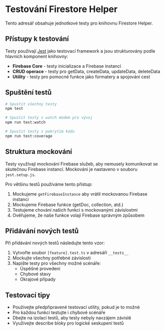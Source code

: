 # Testování Firestore Helper

Tento adresář obsahuje jednotkové testy pro knihovnu Firestore Helper.

## Přístupy k testování

Testy používají [Jest](https://jestjs.io/) jako testovací framework a jsou strukturovány podle hlavních komponent knihovny:

- **Firebase Core** - testy inicializace a Firebase instancí
- **CRUD operace** - testy pro getData, createData, updateData, deleteData
- **Utility** - testy pro pomocné funkce jako formatery a spojování cest

## Spuštění testů

```bash
# Spustit všechny testy
npm test

# Spustit testy s watch módem pro vývoj
npm run test:watch

# Spustit testy s pokrytím kódu
npm run test:coverage
```

## Struktura mockování

Testy využívají mockování Firebase služeb, aby nemusely komunikovat se skutečnou Firebase instancí. Mockování je nastaveno v souboru `jest.setup.js`.

Pro většinu testů používáme tento přístup:

1. Mockujeme `getFirebaseInstance` aby vrátil mockovanou Firebase instanci
2. Mockujeme Firebase funkce (getDoc, collection, atd.)
3. Testujeme chování našich funkcí s mockovanými závislostmi
4. Ověřujeme, že naše funkce volají Firebase správným způsobem

## Přidávání nových testů

Při přidávání nových testů následujte tento vzor:

1. Vytvořte soubor `[feature].test.ts` v adresáři `__tests__`
2. Mockujte všechny potřebné závislosti
3. Napište testy pro všechny možné scénáře:
   - Úspěšné provedení
   - Chybové stavy
   - Okrajové případy

## Testovací tipy

- Používejte předpřipravené testovací utility, pokud je to možné
- Pro každou funkci testujte i chybové scénáře
- Dbejte na izolaci testů, aby testy nebyly navzájem závislé
- Využívejte describe bloky pro logické seskupení testů
